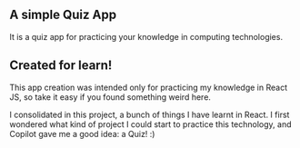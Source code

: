 ## A simple Quiz App
It is a quiz app for practicing your knowledge in computing technologies.

## Created for learn!
This app creation was intended only for practicing my knowledge in React JS, so take it easy if you found something weird here.

I consolidated in this project, a bunch of things I have learnt in React. I first wondered what kind of project I could start to practice this technology, and Copilot gave me a good idea: a Quiz! :)